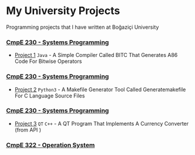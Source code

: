 # My University Projects
Programming projects that I have written at Boğaziçi University

### [CmpE 230 - Systems Programming](/CMPE%20230)
- [Project 1](/CMPE%20230/Homework%20-1%20JAVA/BITC) `Java` - A Simple Compiler Called BITC That Generates A86 Code For Bitwise Operators

### [CmpE 230 - Systems Programming](/CMPE%20230)
- [Project 2](/CMPE%20230/Homework%20-1%20JAVA/BITC) `Python3` - A Makefile Generator Tool Called Generatemakefile For C Language Source Files

### [CmpE 230 - Systems Programming](/CMPE%20230)
- [Project 3](/CMPE%20230/Homework%20-1%20JAVA/BITC) `QT` `C++`  - A QT Program That Implements A Currency Converter (from API )

### [CmpE 322 - Operation System](/CMPE%20230)

